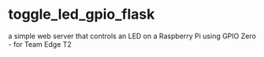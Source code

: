 # toggle_led_gpio_flask
a simple web server that controls an LED on a Raspberry Pi using GPIO Zero - for Team Edge T2

